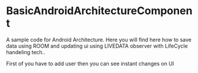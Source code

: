 # BasicAndroidArchitectureComponent
A sample code for Android Architecture.
Here you will find here how to save data using ROOM and updating ui using LIVEDATA observer with LifeCycle handeling tech..

First of you have to add user then you can see instant changes on UI
